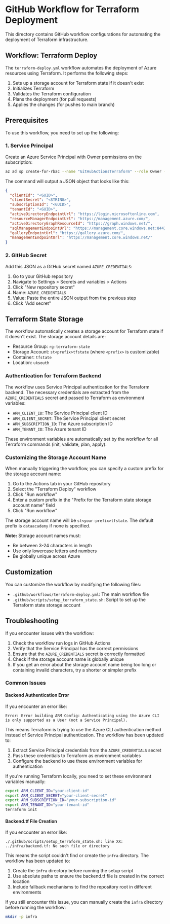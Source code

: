 # GitHub Workflow for Terraform Deployment

This directory contains GitHub workflow configurations for automating the deployment of Terraform infrastructure.

## Workflow: Terraform Deploy

The `terraform-deploy.yml` workflow automates the deployment of Azure resources using Terraform. It performs the following steps:

1. Sets up a storage account for Terraform state if it doesn't exist
2. Initializes Terraform
3. Validates the Terraform configuration
4. Plans the deployment (for pull requests)
5. Applies the changes (for pushes to main branch)

## Prerequisites

To use this workflow, you need to set up the following:

### 1. Service Principal

Create an Azure Service Principal with Owner permissions on the subscription:

```bash
az ad sp create-for-rbac --name "GitHubActionsTerraform" --role Owner --scopes /subscriptions/<SUBSCRIPTION_ID> --sdk-auth
```

The command will output a JSON object that looks like this:

```json
{
  "clientId": "<GUID>",
  "clientSecret": "<STRING>",
  "subscriptionId": "<GUID>",
  "tenantId": "<GUID>",
  "activeDirectoryEndpointUrl": "https://login.microsoftonline.com",
  "resourceManagerEndpointUrl": "https://management.azure.com/",
  "activeDirectoryGraphResourceId": "https://graph.windows.net/",
  "sqlManagementEndpointUrl": "https://management.core.windows.net:8443/",
  "galleryEndpointUrl": "https://gallery.azure.com/",
  "managementEndpointUrl": "https://management.core.windows.net/"
}
```

### 2. GitHub Secret

Add this JSON as a GitHub secret named `AZURE_CREDENTIALS`:

1. Go to your GitHub repository
2. Navigate to Settings > Secrets and variables > Actions
3. Click "New repository secret"
4. Name: `AZURE_CREDENTIALS`
5. Value: Paste the entire JSON output from the previous step
6. Click "Add secret"

## Terraform State Storage

The workflow automatically creates a storage account for Terraform state if it doesn't exist. The storage account details are:

- Resource Group: `rg-terraform-state`
- Storage Account: `st<prefix>tfstate` (where `<prefix>` is customizable)
- Container: `tfstate`
- Location: `uksouth`

### Authentication for Terraform Backend

The workflow uses Service Principal authentication for the Terraform backend. The necessary credentials are extracted from the `AZURE_CREDENTIALS` secret and passed to Terraform as environment variables:

- `ARM_CLIENT_ID`: The Service Principal client ID
- `ARM_CLIENT_SECRET`: The Service Principal client secret
- `ARM_SUBSCRIPTION_ID`: The Azure subscription ID
- `ARM_TENANT_ID`: The Azure tenant ID

These environment variables are automatically set by the workflow for all Terraform commands (init, validate, plan, apply).

### Customizing the Storage Account Name

When manually triggering the workflow, you can specify a custom prefix for the storage account name:

1. Go to the Actions tab in your GitHub repository
2. Select the "Terraform Deploy" workflow
3. Click "Run workflow"
4. Enter a custom prefix in the "Prefix for the Terraform state storage account name" field
5. Click "Run workflow"

The storage account name will be `st<your-prefix>tfstate`. The default prefix is `dataacademy` if none is specified.

**Note:** Storage account names must:
- Be between 3-24 characters in length
- Use only lowercase letters and numbers
- Be globally unique across Azure

## Customization

You can customize the workflow by modifying the following files:

- `.github/workflows/terraform-deploy.yml`: The main workflow file
- `.github/scripts/setup_terraform_state.sh`: Script to set up the Terraform state storage account

## Troubleshooting

If you encounter issues with the workflow:

1. Check the workflow run logs in GitHub Actions
2. Verify that the Service Principal has the correct permissions
3. Ensure that the `AZURE_CREDENTIALS` secret is correctly formatted
4. Check if the storage account name is globally unique
5. If you get an error about the storage account name being too long or containing invalid characters, try a shorter or simpler prefix

### Common Issues

#### Backend Authentication Error

If you encounter an error like:
```
Error: Error building ARM Config: Authenticating using the Azure CLI is only supported as a User (not a Service Principal).
```

This means Terraform is trying to use the Azure CLI authentication method instead of Service Principal authentication. The workflow has been updated to:

1. Extract Service Principal credentials from the `AZURE_CREDENTIALS` secret
2. Pass these credentials to Terraform as environment variables
3. Configure the backend to use these environment variables for authentication

If you're running Terraform locally, you need to set these environment variables manually:
```bash
export ARM_CLIENT_ID="your-client-id"
export ARM_CLIENT_SECRET="your-client-secret"
export ARM_SUBSCRIPTION_ID="your-subscription-id"
export ARM_TENANT_ID="your-tenant-id"
terraform init
```

#### Backend.tf File Creation

If you encounter an error like:
```
./.github/scripts/setup_terraform_state.sh: line XX: ../infra/backend.tf: No such file or directory
```

This means the script couldn't find or create the `infra` directory. The workflow has been updated to:
1. Create the `infra` directory before running the setup script
2. Use absolute paths to ensure the backend.tf file is created in the correct location
3. Include fallback mechanisms to find the repository root in different environments

If you still encounter this issue, you can manually create the `infra` directory before running the workflow:
```bash
mkdir -p infra
``` 